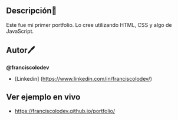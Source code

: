 ## Descripción🌴
Este fue mi primer portfolio. Lo cree utilizando HTML, CSS y algo de JavaScript.

## Autor🖊️
**@franciscolodev**

 - [Linkedin] (https://www.linkedin.com/in/franciscolodev/)

## Ver ejemplo en vivo
- https://franciscolodev.github.io/portfolio/
